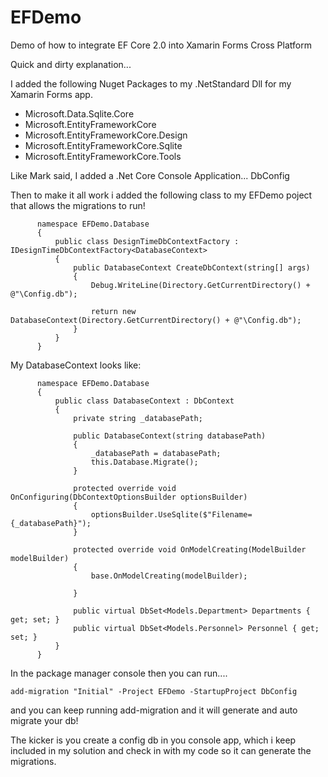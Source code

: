 # EFDemo
Demo of how to integrate EF Core 2.0 into Xamarin Forms Cross Platform 


Quick and dirty explanation...

I added the following Nuget Packages to my .NetStandard Dll for my Xamarin Forms app.

  - Microsoft.Data.Sqlite.Core
  - Microsoft.EntityFrameworkCore
  - Microsoft.EntityFrameworkCore.Design
  - Microsoft.EntityFrameworkCore.Sqlite
  - Microsoft.EntityFrameworkCore.Tools

Like Mark said, I added a .Net Core Console Application... DbConfig

Then to make it all work i added the following class to my EFDemo poject that allows the migrations to run!

```
      namespace EFDemo.Database
      {
          public class DesignTimeDbContextFactory : IDesignTimeDbContextFactory<DatabaseContext>
          {
              public DatabaseContext CreateDbContext(string[] args)
              {
                  Debug.WriteLine(Directory.GetCurrentDirectory() + @"\Config.db");

                  return new DatabaseContext(Directory.GetCurrentDirectory() + @"\Config.db");
              }
          }
      }
```

My DatabaseContext looks like:

```
      namespace EFDemo.Database
      {
          public class DatabaseContext : DbContext
          {
              private string _databasePath;

              public DatabaseContext(string databasePath)
              {
                  _databasePath = databasePath;
                  this.Database.Migrate();
              }

              protected override void OnConfiguring(DbContextOptionsBuilder optionsBuilder)
              {
                  optionsBuilder.UseSqlite($"Filename={_databasePath}");
              }

              protected override void OnModelCreating(ModelBuilder modelBuilder)
              {
                  base.OnModelCreating(modelBuilder);

              }

              public virtual DbSet<Models.Department> Departments { get; set; }
              public virtual DbSet<Models.Personnel> Personnel { get; set; }
          }
      }
  ```
In the package manager console then you can run....

`
  add-migration "Initial" -Project EFDemo -StartupProject DbConfig
`

and you can keep running add-migration and it will generate and auto migrate your db!

The kicker is you create a config db in you console app, which i keep included in my solution and check in with my code so it can generate the migrations.
